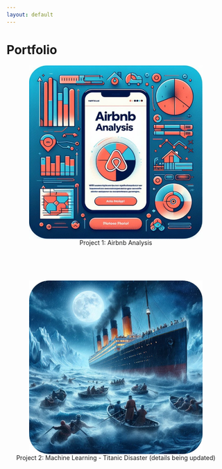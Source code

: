 ```yaml
---
layout: default
---
```


# Portfolio
<a href="https://cwnstae.github.io/airbnb-analysis/">
  <img alt="Airbnb Analysis" width="400" height="400" src="https://raw.githubusercontent.com/cwnstae/cwnstae.github.io/main/assets/Airbnb-cover_1.jpg" style="display: block; margin: 0 auto;" />
</a>
<div style="text-align: center;">Project 1: Airbnb Analysis</div>

<br><br><br>

<a href="https://cwnstae.github.io/titanic-disaster/">
  <img alt="Airbnb Analysis" width="400" height="400" src="https://raw.githubusercontent.com/cwnstae/cwnstae.github.io/main/assets/Titanic-Disater-Cover.jpg" style="display: block; margin: 0 auto;" />
</a>
<div style="text-align: center;">Project 2: Machine Learning - Titanic Disaster (details being updated)</div>


